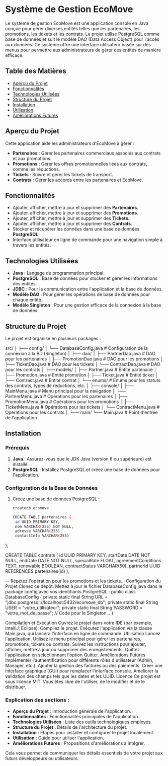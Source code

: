 # Système de Gestion EcoMove

Le système de gestion EcoMove est une application console en Java conçue pour gérer diverses entités telles que les partenaires, les promotions, les tickets et les contrats. Le projet utilise PostgreSQL comme base de données et suit le modèle DAO (Data Access Object) pour l'accès aux données. Ce système offre une interface utilisateur basée sur des menus pour permettre aux administrateurs de gérer ces entités de manière efficace.

## Table des Matières
- [Aperçu du Projet](#aperçu-du-projet)
- [Fonctionnalités](#fonctionnalités)
- [Technologies Utilisées](#technologies-utilisées)
- [Structure du Projet](#structure-du-projet)
- [Installation](#installation)
- [Utilisation](#utilisation)
- [Améliorations Futures](#améliorations-futures)

## Aperçu du Projet
Cette application aide les administrateurs d'EcoMove à gérer :
- **Partenaires** : Gérer les partenaires commerciaux associés aux contrats et aux promotions.
- **Promotions** : Gérer les offres promotionnelles liées aux contrats, comme les réductions.
- **Tickets** : Suivre et gérer les tickets de transport.
- **Contrats** : Gérer les accords entre les partenaires et EcoMove.

## Fonctionnalités
- Ajouter, afficher, mettre à jour et supprimer des **Partenaires**.
- Ajouter, afficher, mettre à jour et supprimer des **Promotions**.
- Ajouter, afficher, mettre à jour et supprimer des **Tickets**.
- Ajouter, afficher, mettre à jour et supprimer des **Contrats**.
- Stocker et récupérer les données dans une base de données **PostgreSQL**.
- Interface utilisateur en ligne de commande pour une navigation simple à travers les entités.

## Technologies Utilisées
- **Java** : Langage de programmation principal.
- **PostgreSQL** : Base de données pour stocker et gérer les informations des entités.
- **JDBC** : Pour la communication entre l'application et la base de données.
- **Modèle DAO** : Pour gérer les opérations de base de données pour chaque entité.
- **Modèle Singleton** : Pour une gestion efficace de la connexion à la base de données.

## Structure du Projet
Le projet est organisé en plusieurs packages :

src/ │ ├── config/ │ └── DatabaseConfig.java # Configuration de la connexion à la BD (Singleton) │ ├── dao/ │ ├── PartnerDao.java # DAO pour les partenaires │ ├── PromotionDao.java # DAO pour les promotions │ ├── TicketDao.java # DAO pour les tickets │ └── ContractDao.java # DAO pour les contrats │ ├── models/ │ ├── Partner.java # Entité partenaire │ ├── Promotion.java # Entité promotion │ ├── Ticket.java # Entité ticket │ ├── Contract.java # Entité contrat │ └── enums/ # Enums pour les statuts des contrats, types de réductions, etc. │ ├── console/ │ ├── MainMenu.java # Menu principal pour la navigation │ ├── PartnerMenu.java # Opérations pour les partenaires │ ├── PromotionMenu.java # Opérations pour les promotions │ ├── TicketMenu.java # Opérations pour les tickets │ └── ContractMenu.java # Opérations pour les contrats │ └── main/ └── Main.java # Point d'entrée de l'application


## Installation

### Prérequis
1. **Java** : Assurez-vous que le JDK Java (version 8 ou supérieure) est installé.
2. **PostgreSQL** : Installez PostgreSQL et créez une base de données pour l'application.

### Configuration de la Base de Données
1. Créez une base de données PostgreSQL :
   ```bash
   createdb ecomove

   CREATE TABLE partenaires (
    id UUID PRIMARY KEY,
    nom VARCHAR(255) NOT NULL,
    adresse VARCHAR(255),
    contactInfo VARCHAR(255)
);

CREATE TABLE contrats (
    id UUID PRIMARY KEY,
    startDate DATE NOT NULL,
    endDate DATE NOT NULL,
    specialRate FLOAT,
    agreementConditions TEXT,
    renewable BOOLEAN,
    contractStatus VARCHAR(50),
    partnerId UUID REFERENCES partenaires(id)
);

-- Répétez l'opération pour les promotions et les tickets...
Configuration du Projet
Clonez ce dépôt.
Mettez à jour le fichier DatabaseConfig.java dans le package config avec vos identifiants PostgreSQL :
public class DatabaseConfig {
    private static final String URL = "jdbc:postgresql://localhost:5432/ecomove_db";
    private static final String USER = "votre_utilisateur";
    private static final String PASSWORD = "votre_mot_de_passe";
    // Code pour le Singleton...
}

Compilation et Exécution
Ouvrez le projet dans votre IDE (par exemple, IntelliJ, Eclipse).
Compilez le projet.
Exécutez l'application via la classe Main.java, qui lancera l'interface en ligne de commande.
Utilisation
Lancez l'application.
Utilisez le menu principal pour gérer les partenaires, promotions, tickets ou contrats.
Suivez les instructions pour ajouter, afficher, mettre à jour ou supprimer des enregistrements.
Quittez l'application en sélectionnant l'option Quitter.
Améliorations Futures
Implémenter l'authentification pour différents rôles d'utilisateur (Admin, Manager, etc.).
Ajouter la gestion des factures ou des paiements.
Créer une interface graphique (GUI) pour remplacer l'interface console.
Améliorer la validation des champs tels que les dates et les UUID.
Licence
Ce projet est sous licence MIT. Vous êtes libre de l'utiliser, de le modifier et de le distribuer.


### Explication des sections :
- **Aperçu du Projet** : Introduction générale de l'application.
- **Fonctionnalités** : Fonctionnalités principales de l'application.
- **Technologies Utilisées** : Liste des outils technologiques employés.
- **Structure du Projet** : Détails de l'architecture du projet.
- **Installation** : Étapes pour installer et configurer le projet localement.
- **Utilisation** : Guide pour utiliser l'application.
- **Améliorations Futures** : Propositions d'améliorations à intégrer.
  
Cela vous permet de communiquer les détails essentiels de votre projet aux futurs développeurs ou utilisateurs.

